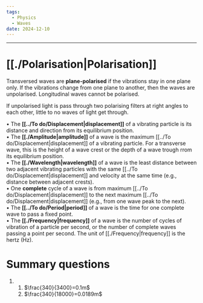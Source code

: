 ```yaml
---
tags:
  - Physics
  - Waves
date: 2024-12-10
---
```

---  
# [[./Polarisation|Polarisation]]  
Transversed waves are **plane-polarised** if the vibrations stay in one plane only. If the vibrations change from one plane to another, then the waves are unpolarised. Longitudinal waves cannot be polarised.  
  
If unpolarised light is pass through two polarising filters at right angles to each other, little to no waves of light get through.  
  
• 	 The **[[../To do/Displacement|displacement]]** of a vibrating particle is its distance and  direction from its equilibrium position.   
• 	 The **[[./Amplitude|amplitude]]** of a wave is the maximum [[../To do/Displacement|displacement]] of a  vibrating particle. For a transverse wave, this is the height of a wave  crest or the depth of a wave trough rrom its equilibrium position.   
• 	 The **[[./Wavelength|wavelength]]** of a wave is the least distance between two  adjacent vibrating particles with the same [[../To do/Displacement|displacement]] and  velocity at the same time (e.g., distance between adjacent crests).   
• 	 One **complete** cycle of a wave is from maximum [[../To do/Displacement|displacement]]  to the next maximum [[../To do/Displacement|displacement]] (e.g., from one wave peak to  the next).   
• 	 The **[[../To do/Period|period]]** of a wave is the time for one complete wave to pass  a fixed point.   
• 	 The **[[./Frequency|frequency]]** of a wave is the number of cycles of vibration of  a particle per second, or the number of complete waves passing a  point per second. The unit of [[./Frequency|frequency]] is the hertz (Hz).   
  
# Summary questions  
1.   
	1. $\frac{340}{3400}=0.1m$  
	2. $\frac{340}{18000}=0.0189m$  
	